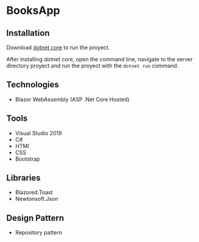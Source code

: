# BooksApp

## Installation
Download [dotnet core](https://dotnet.microsoft.com/download) to run the proyect.

After installing dotnet core, open the command line, navigate to the server directory proyect and run the proyect with the `dotnet run` command.

## Technologies 

* Blazor WebAssembly (ASP .Net Core Hosted)

## Tools

* Visual Studio 2019
* C#
* HTMl
* CSS
* Bootstrap

## Libraries

* Blazored.Toast
* Newtonsoft.Json

## Design Pattern

* Repository pattern
